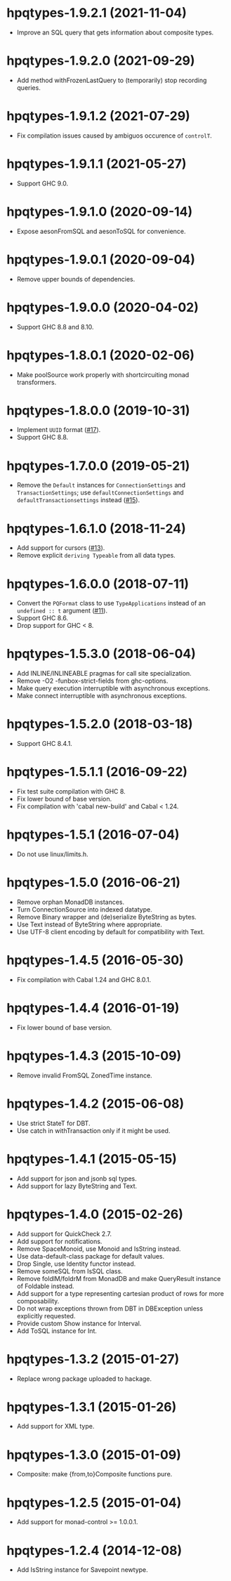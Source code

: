 # hpqtypes-1.9.2.1 (2021-11-04)
* Improve an SQL query that gets information about composite types.

# hpqtypes-1.9.2.0 (2021-09-29)
* Add method withFrozenLastQuery to (temporarily) stop recording queries.

# hpqtypes-1.9.1.2 (2021-07-29)
* Fix compilation issues caused by ambiguos occurence of `controlT`.

# hpqtypes-1.9.1.1 (2021-05-27)
* Support GHC 9.0.

# hpqtypes-1.9.1.0 (2020-09-14)
* Expose aesonFromSQL and aesonToSQL for convenience.

# hpqtypes-1.9.0.1 (2020-09-04)
* Remove upper bounds of dependencies.

# hpqtypes-1.9.0.0 (2020-04-02)
* Support GHC 8.8 and 8.10.

# hpqtypes-1.8.0.1 (2020-02-06)
* Make poolSource work properly with shortcircuiting monad transformers.

# hpqtypes-1.8.0.0 (2019-10-31)
* Implement `UUID` format ([#17](https://github.com/scrive/hpqtypes/pull/17)).
* Support GHC 8.8.

# hpqtypes-1.7.0.0 (2019-05-21)
* Remove the `Default` instances for `ConnectionSettings` and
  `TransactionSettings`; use `defaultConnectionSettings` and
  `defaultTransactionsettings` instead
  ([#15](https://github.com/scrive/hpqtypes/pull/15)).

# hpqtypes-1.6.1.0 (2018-11-24)
* Add support for cursors
  ([#13](https://github.com/scrive/hpqtypes/pull/13)).
* Remove explicit `deriving Typeable` from all data types.

# hpqtypes-1.6.0.0 (2018-07-11)
* Convert the `PQFormat` class to use `TypeApplications` instead of an
  `undefined :: t` argument
  ([#11](https://github.com/scrive/hpqtypes/pull/11)).
* Support GHC 8.6.
* Drop support for GHC < 8.

# hpqtypes-1.5.3.0 (2018-06-04)
* Add INLINE/INLINEABLE pragmas for call site specialization.
* Remove -O2 -funbox-strict-fields from ghc-options.
* Make query execution interruptible with asynchronous exceptions.
* Make connect interruptible with asynchronous exceptions.

# hpqtypes-1.5.2.0 (2018-03-18)
* Support GHC 8.4.1.

# hpqtypes-1.5.1.1 (2016-09-22)
* Fix test suite compilation with GHC 8.
* Fix lower bound of base version.
* Fix compilation with 'cabal new-build' and Cabal < 1.24.

# hpqtypes-1.5.1 (2016-07-04)
* Do not use linux/limits.h.

# hpqtypes-1.5.0 (2016-06-21)
* Remove orphan MonadDB instances.
* Turn ConnectionSource into indexed datatype.
* Remove Binary wrapper and (de)serialize ByteString as bytes.
* Use Text instead of ByteString where appropriate.
* Use UTF-8 client encoding by default for compatibility with Text.

# hpqtypes-1.4.5 (2016-05-30)
* Fix compilation with Cabal 1.24 and GHC 8.0.1.

# hpqtypes-1.4.4 (2016-01-19)
* Fix lower bound of base version.

# hpqtypes-1.4.3 (2015-10-09)
* Remove invalid FromSQL ZonedTime instance.

# hpqtypes-1.4.2 (2015-06-08)
* Use strict StateT for DBT.
* Use catch in withTransaction only if it might be used.

# hpqtypes-1.4.1 (2015-05-15)
* Add support for json and jsonb sql types.
* Add support for lazy ByteString and Text.

# hpqtypes-1.4.0 (2015-02-26)
* Add support for QuickCheck 2.7.
* Add support for notifications.
* Remove SpaceMonoid, use Monoid and IsString instead.
* Use data-default-class package for default values.
* Drop Single, use Identity functor instead.
* Remove someSQL from IsSQL class.
* Remove foldlM/foldrM from MonadDB and make QueryResult instance of Foldable instead.
* Add support for a type representing cartesian product of rows for more composability.
* Do not wrap exceptions thrown from DBT in DBException unless explicitly requested.
* Provide custom Show instance for Interval.
* Add ToSQL instance for Int.

# hpqtypes-1.3.2 (2015-01-27)
* Replace wrong package uploaded to hackage.

# hpqtypes-1.3.1 (2015-01-26)
* Add support for XML type.

# hpqtypes-1.3.0 (2015-01-09)
* Composite: make {from,to}Composite functions pure.

# hpqtypes-1.2.5 (2015-01-04)
* Add support for monad-control >= 1.0.0.1.

# hpqtypes-1.2.4 (2014-12-08)
* Add IsString instance for Savepoint newtype.
